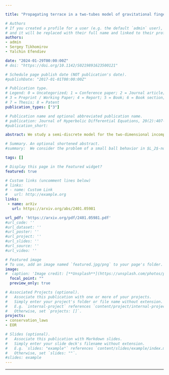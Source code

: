 ```yaml
---

title: "Propagating terrace in a two-tubes model of gravitational fingering"

# Authors
# If you created a profile for a user (e.g. the default `admin` user), write the username (folder name) here 
# and it will be replaced with their full name and linked to their profile.
authors:
- admin
- Sergey Tikhomirov
- Yalchin Efendiev

date: "2024-01-29T00:00:00Z"
# doi: "https://doi.org/10.1142/S0219891623500121"

# Schedule page publish date (NOT publication's date).
#publishDate: "2017-01-01T00:00:00Z"

# Publication type.
# Legend: 0 = Uncategorized; 1 = Conference paper; 2 = Journal article;
# 3 = Preprint / Working Paper; 4 = Report; 5 = Book; 6 = Book section;
# 7 = Thesis; 8 = Patent
publication_types: ["3"]

# Publication name and optional abbreviated publication name.
# publication: Journal of Hyperbolic Differential Equations, 20(2):407--432
#publication_short: 

abstract: We study a semi-discrete model for the two-dimensional incompressible porous medium (IPM) equation describing gravitational fingering phenomenon. The model consists of a system of advection-reaction-diffusion equations on concentration, velocity and pressure, describing motion of miscible liquids under the Darcy's law in two vertical tubes (real lines) and interflow between them. Our analysis reveals the structure of gravitational fingers in this simple setting - the mixing zone consists of space-time regions of constant intermediate concentrations and the profile of propagation is characterized by two consecutive traveling waves which we call a terrace. We prove the existence of such a propagating terrace for the parameters corresponding to small distances between the tubes. This solution shows the possible mechanism of slowing down the fingers' growth due to convection in the transversal direction. The main tool in the proof is a reduction to pressure-free transverse flow equilibrium (TFE) model using geometrical singular perturbation theory and the persistence of stable and unstable manifolds under small perturbations.

# Summary. An optional shortened abstract.
#summary:  We consider the problem of a small ball behavior in $L_2$-norm for some Gaussian processes of statistical interest.

tags: []

# Display this page in the Featured widget?
featured: true

# Custom links (uncomment lines below)
# links:
# - name: Custom Link
#   url: http://example.org
links:
 - name: arXiv
   url: https://arxiv.org/abs/2401.05981

url_pdf: 'https://arxiv.org/pdf/2401.05981.pdf'
#url_code: ''
#url_dataset: ''
#url_poster: ''
#url_project: ''
#url_slides: ''
#url_source: ''
#url_video: ''

# Featured image
# To use, add an image named `featured.jpg/png` to your page's folder. 
image:
#  caption: 'Image credit: [**Unsplash**](https://unsplash.com/photos/pLCdAaMFLTE)'
  focal_point: ""
  preview_only: true

# Associated Projects (optional).
#   Associate this publication with one or more of your projects.
#   Simply enter your project's folder or file name without extension.
#   E.g. `internal-project` references `content/project/internal-project/index.md`.
#   Otherwise, set `projects: []`.
projects:
- conservation_laws
- EOR

# Slides (optional).
#   Associate this publication with Markdown slides.
#   Simply enter your slide deck's filename without extension.
#   E.g. `slides: "example"` references `content/slides/example/index.md`.
#   Otherwise, set `slides: ""`.
#slides: example
---
```


---
